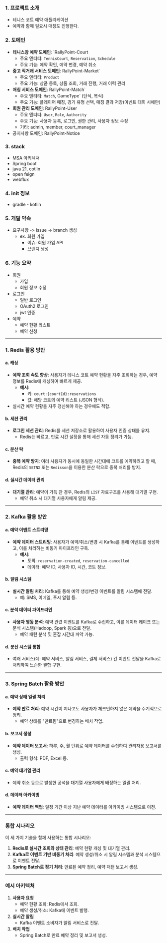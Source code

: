 ### 1.  프로젝트 소개
- 테니스 코트 예약 애플리케이션
- 예약과 함께 필요시 매칭도 진행한다. 

### 2. 도메인

- **테니스장 예약 도메인**: `RallyPoint-Court
	- 주요 엔티티: `TennisCourt`, `Reservation`, `Schedule`
	- 주요 기능: 예약 확인, 예약 변경, 예약 취소
- **중고 직거래 서비스 도메인**: RallyPoint-Market`
	- 주요 엔티티: `Product`
	- 주요 기능: 상품 등록, 상품 조회, 거래 진행, 거래 이력 관리
- **매칭 서비스 도메인**: RallyPoint-Match`
	- 주요 엔티티: `Match`, GameType` (단식, 복식)
	- 주요 기능: 플레이어 매칭, 경기 유형 선택, 매칭 결과 저장(이벤트 대회 시에만)
- **회원 관리 도메인**: RallyPoint-User
	- 주요 엔티티: `User`, `Role`, `Authority`
	- 주요 기능: 사용자 등록, 로그인, 권한 관리, 사용자 정보 수정
	- 기타: admin, member, court_manager
- 공지사항 도메인: RallyPoint-Notice

### 3. stack
- MSA 아키텍쳐 
- Spring boot
- java 21, cotlin
- open feign
- webflux

### 4. init 정보
- gradle - kotlin

### 5. 개발 약속
- 요구사항 -> issue -> branch 생성
	- ex. 회원 가입
		- 이슈: 회원 가입 API
		- 브랜치 생성

### 6. 기능 요약
- 회원
	- 가입
	- 회원 정보 수정
- 로그인
	- 일반 로그인
	- OAuth2 로그인
	- jwt 인증
- 예약
	- 예약 현황 리스트
	- 예약 신청

---

### **1. Redis 활용 방안**

#### **a. 캐싱**

- **예약 조회 속도 향상**: 사용자가 테니스 코트 예약 현황을 자주 조회하는 경우, 예약 정보를 Redis에 캐싱하여 빠르게 제공.
    - **예시**:
        - 키: `court:{courtId}:reservations`
        - 값: 해당 코트의 예약 리스트 (JSON 형식).
- 실시간 예약 현황을 자주 갱신해야 하는 경우에도 적합.

#### **b. 세션 관리**

- **로그인 세션 관리**: Redis를 세션 저장소로 활용하여 사용자 인증 상태를 유지.
    - Redis는 빠르고, 만료 시간 설정을 통해 세션 자동 정리가 가능.

#### **c. 분산 락**

- **중복 예약 방지**: 여러 사용자가 동시에 동일한 시간대에 코트를 예약하려고 할 때, Redis의 `SETNX` 또는 `Redisson`을 이용한 분산 락으로 중복 처리를 방지.

#### **d. 실시간 데이터 관리**

- **대기열 관리**: 예약이 가득 찬 경우, Redis의 `LIST` 자료구조를 사용해 대기열 구현.
    - 예약 취소 시 대기열 사용자에게 알림 제공.

---

### **2. Kafka 활용 방안**

#### **a. 예약 이벤트 스트리밍**

- **예약 데이터 스트리밍**: 사용자가 예약/취소/변경 시 Kafka를 통해 이벤트를 생성하고, 이를 처리하는 비동기 파이프라인 구축.
    - **예시**:
        - 토픽: `reservation-created`, `reservation-cancelled`
        - 데이터: 예약 ID, 사용자 ID, 시간, 코트 정보.

#### **b. 알림 시스템**

- **실시간 알림 처리**: Kafka를 통해 예약 생성/변경 이벤트를 알림 시스템에 전달.
    - 예: SMS, 이메일, 푸시 알림 등.

#### **c. 분석 데이터 파이프라인**

- **사용자 행동 분석**: 예약 관련 이벤트를 Kafka로 수집하고, 이를 데이터 레이크 또는 분석 시스템(Hadoop, Spark 등)으로 전달.
    - 예약 패턴 분석 및 혼잡 시간대 파악 가능.

#### **d. 분산 시스템 통합**

- 여러 서비스(예: 예약 서비스, 알림 서비스, 결제 서비스) 간 이벤트 전달을 Kafka로 처리하여 느슨한 결합 구현.

---

### **3. Spring Batch 활용 방안**

#### **a. 예약 상태 일괄 처리**

- **예약 만료 처리**: 예약 시간이 지나고도 사용자가 체크인하지 않은 예약을 주기적으로 정리.
    - 예약 상태를 "만료됨"으로 변경하는 배치 작업.

#### **b. 보고서 생성**

- **예약 데이터 보고서**: 하루, 주, 월 단위로 예약 데이터를 수집하여 관리자용 보고서를 생성.
    - 출력 형식: PDF, Excel 등.

#### **c. 예약 대기열 관리**

- 예약 취소 등으로 발생한 공석을 대기열 사용자에게 배정하는 일괄 처리.

#### **d. 데이터 아카이빙**

- **예약 데이터 백업**: 일정 기간 이상 지난 예약 데이터를 아카이빙 시스템으로 이전.

---

### **통합 시나리오**

이 세 가지 기술을 함께 사용하는 통합 시나리오:

1. **Redis로 실시간 조회와 상태 관리**: 예약 현황 캐싱 및 대기열 관리.
2. **Kafka로 이벤트 기반 비동기 처리**: 예약 생성/취소 시 알림 시스템과 분석 시스템으로 이벤트 전달.
3. **Spring Batch로 정기 처리**: 만료된 예약 정리, 예약 패턴 보고서 생성.

---

### **예시 아키텍처**

1. **사용자 요청**
    - 예약 현황 조회: Redis에서 조회.
    - 예약 생성/취소: Kafka에 이벤트 발행.
2. **실시간 알림**
    - Kafka 이벤트 소비자가 알림 서비스로 전달.
3. **배치 작업**
    - Spring Batch로 만료 예약 정리 및 보고서 생성.